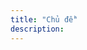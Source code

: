 ```yaml
---
title: "Chủ đề"
description:
---
```


<!-- Add custom metadata to taxonomies -->
<!-- https://gohugo.io/content-management/taxonomies/#add-custom-metadata-to-a-taxonomy-or-term -->
